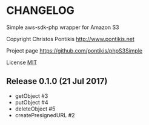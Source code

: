 CHANGELOG
==========

Simple aws-sdk-php wrapper for Amazon S3

Copyright Christos Pontikis http://www.pontikis.net

Project page https://github.com/pontikis/phpS3Simple

License [MIT](https://github.com/pontikis/phpS3Simple/blob/master/LICENSE)


Release 0.1.0 (21 Jul 2017)
-------------------------

* getObject #3
* putObject #4
* deleteObject #5
* createPresignedURL #2